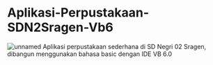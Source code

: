 # Aplikasi-Perpustakaan-SDN2Sragen-Vb6
![unnamed](https://user-images.githubusercontent.com/58933022/81055626-4a1f8c00-8ef3-11ea-89db-cb8ba5b735a4.png)
Aplikasi perpustakaan sederhana di SD Negri 02 Sragen, dibangun menggunakan bahasa basic dengan IDE VB 6.0
